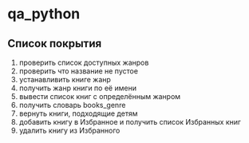 # qa_python
## Список покрытия
1. проверить список доступных  жанров
2. проверить что название не пустое
3. устанавливить книге жанр
4. получить жанр книги по её имени
5. вывести список книг с определённым жанром
6. получить словарь books_genre
7. вернуть книги, подходящие детям
8. добавить книгу в Избранное  и получить список Избранных книг
9. удалить книгу из Избранного 
